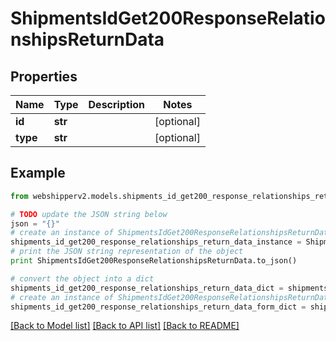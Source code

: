 # ShipmentsIdGet200ResponseRelationshipsReturnData


## Properties
Name | Type | Description | Notes
------------ | ------------- | ------------- | -------------
**id** | **str** |  | [optional] 
**type** | **str** |  | [optional] 

## Example

```python
from webshipperv2.models.shipments_id_get200_response_relationships_return_data import ShipmentsIdGet200ResponseRelationshipsReturnData

# TODO update the JSON string below
json = "{}"
# create an instance of ShipmentsIdGet200ResponseRelationshipsReturnData from a JSON string
shipments_id_get200_response_relationships_return_data_instance = ShipmentsIdGet200ResponseRelationshipsReturnData.from_json(json)
# print the JSON string representation of the object
print ShipmentsIdGet200ResponseRelationshipsReturnData.to_json()

# convert the object into a dict
shipments_id_get200_response_relationships_return_data_dict = shipments_id_get200_response_relationships_return_data_instance.to_dict()
# create an instance of ShipmentsIdGet200ResponseRelationshipsReturnData from a dict
shipments_id_get200_response_relationships_return_data_form_dict = shipments_id_get200_response_relationships_return_data.from_dict(shipments_id_get200_response_relationships_return_data_dict)
```
[[Back to Model list]](../README.md#documentation-for-models) [[Back to API list]](../README.md#documentation-for-api-endpoints) [[Back to README]](../README.md)


